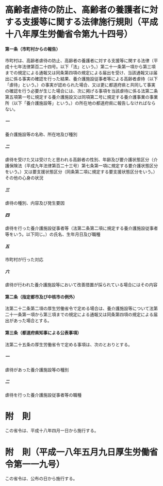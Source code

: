 # 高齢者虐待の防止、高齢者の養護者に対する支援等に関する法律施行規則（平成十八年厚生労働省令第九十四号）
#### 第一条（市町村からの報告）
市町村は、高齢者虐待の防止、高齢者の養護者に対する支援等に関する法律（平成十七年法律第百二十四号。以下「法」という。）第二十一条第一項から第三項までの規定による通報又は同条第四項の規定による届出を受け、当該通報又は届出に係る事実の確認を行った結果、養介護施設従事者等による高齢者虐待（以下「虐待」という。）の事実が認められた場合、又は更に都道府県と共同して事実の確認を行う必要が生じた場合には、次に掲げる事項を当該虐待に係る法第二条第五項第一号に規定する養介護施設又は同項第二号に規定する養介護事業の事業所（以下「養介護施設等」という。）の所在地の都道府県に報告しなければならない。
##### 一
養介護施設等の名称、所在地及び種別
##### 二
虐待を受けた又は受けたと思われる高齢者の性別、年齢及び要介護状態区分（介護保険法（平成九年法律第百二十三号）第七条第一項に規定する要介護状態区分をいう。）又は要支援状態区分（同条第二項に規定する要支援状態区分をいう。）その他の心身の状況
##### 三
虐待の種別、内容及び発生要因
##### 四
虐待を行った養介護施設従事者等（法第二条第二項に規定する養介護施設従事者等をいう。以下同じ。）の氏名、生年月日及び職種
##### 五
市町村が行った対応
##### 六
虐待が行われた養介護施設等において改善措置が採られている場合にはその内容
#### 第二条（指定都市及び中核市の例外）
法第二十二条第二項の厚生労働省令で定める場合は、養介護施設等について法第二十一条第一項から第三項までの規定による通報又は同条第四項の規定による届出があった場合とする。
#### 第三条（都道府県知事による公表事項）
法第二十五条の厚生労働省令で定める事項は、次のとおりとする。
##### 一
虐待があった養介護施設等の種別
##### 二
虐待を行った養介護施設従事者等の職種
# 附　則
この省令は、平成十八年四月一日から施行する。
# 附　則（平成一八年五月九日厚生労働省令第一一九号）
この省令は、公布の日から施行する。
